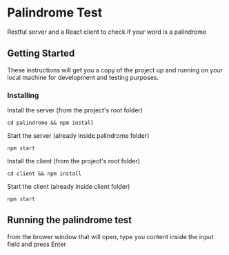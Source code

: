 # Palindrome Test

Restful server and a React client to check if your word is a palindrome

## Getting Started

These instructions will get you a copy of the project up and running on your local machine for development and testing purposes.

### Installing

Install the server (from the project's root folder)

```
cd palindrome && npm install
```

Start the server (already inside palindrome folder)

```
npm start
```

Install the client (from the project's root folder)

```
cd client && npm install
```

Start the client (already inside client folder)

```
npm start 
```

## Running the palindrome test
from the brower window that will open, type you content inside the input field and press Enter
